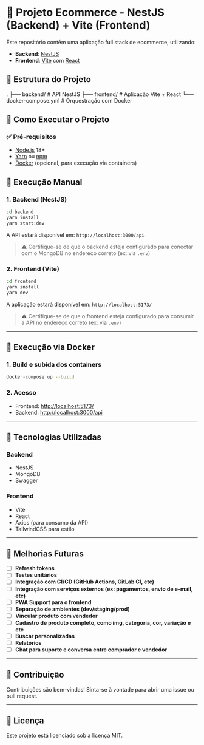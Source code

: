 # 🛒 Projeto Ecommerce - NestJS (Backend) + Vite (Frontend)

Este repositório contém uma aplicação full stack de ecommerce, utilizando:

- **Backend**: [NestJS](https://nestjs.com/)
- **Frontend**: [Vite](https://vitejs.dev/) com [React](https://react.dev/)

## 📁 Estrutura do Projeto

.
├── backend/            # API NestJS
├── frontend/           # Aplicação Vite + React
└── docker-compose.yml  # Orquestração com Docker


## 🚀 Como Executar o Projeto

### ✅ Pré-requisitos

- [Node.js](https://nodejs.org/) 18+
- [Yarn](https://yarnpkg.com/) ou [npm](https://www.npmjs.com/)
- [Docker](https://www.docker.com/) (opcional, para execução via containers)


## 👟 Execução Manual

### 1. Backend (NestJS)

```bash
cd backend
yarn install            
yarn start:dev 
```

A API estará disponível em: `http://localhost:3000/api`

> ⚠️ Certifique-se de que o backend esteja configurado para conectar com o MongoDB no endereço correto (ex: via `.env`)

### 2. Frontend (Vite)

```bash
cd frontend
yarn install          
yarn dev                
```

A aplicação estará disponível em: `http://localhost:5173/`

> ⚠️ Certifique-se de que o frontend esteja configurado para consumir a API no endereço correto (ex: via `.env`)

---

## 🐳 Execução via Docker

### 1. Build e subida dos containers

```bash
docker-compose up --build
```

### 2. Acesso

- Frontend: [http://localhost:5173/](http://localhost:5173/)
- Backend: [http://localhost:3000/api](http://localhost:3000/api)

---

## 🔧 Tecnologias Utilizadas

### Backend

- NestJS
- MongoDB
- Swagger 

### Frontend

- Vite
- React
- Axios (para consumo da API)
- TailwindCSS para estilo

---

## 🧩 Melhorias Futuras

- [ ] **Refresh tokens**
- [ ] **Testes unitários**
- [ ] **Integração com CI/CD (GitHub Actions, GitLab CI, etc)**
- [ ] **Integração com serviços externos (ex: pagamentos, envio de e-mail, etc)**
- [ ] **PWA Support para o frontend**
- [ ] **Separação de ambientes (dev/staging/prod)**
- [ ] **Vincular produto com vendedor**
- [ ] **Cadastro de produto completo, como img, categoria, cor, variação e etc**
- [ ] **Buscar personalizadas**
- [ ] **Relatórios**
- [ ] **Chat para suporte e conversa entre comprador e vendedor**

---

## 🤝 Contribuição

Contribuições são bem-vindas! Sinta-se à vontade para abrir uma issue ou pull request.

---

## 📝 Licença

Este projeto está licenciado sob a licença MIT.
